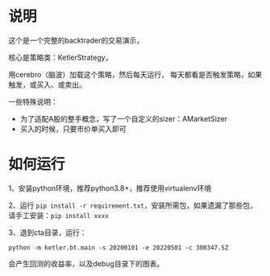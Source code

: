# 说明

这个是一个完整的backtrader的交易演示，

核心是策略类：KetlerStrategy，

用cerebro（脑波）加载这个策略，然后每天运行，
每天都看是否触发策略，如果触发，或买入、或卖出。

一些特殊说明：
- 为了适配A股的整手概念，写了一个自定义的sizer：AMarketSizer
- 买入的时候，只要市价单买入即可

# 如何运行

1、安装python环境，推荐python3.8+，推荐使用virtualenv环境

2、运行 `pip install -r requirement.txt`，安装所需包，如果遗漏了那些包，请手工安装：`pip install xxxx`

3、退到cta目录，运行：

```commandline
python -m ketler.bt.main -s 20200101 -e 20220501 -c 300347.SZ
```
会产生回测的收益率，以及debug目录下的图表。